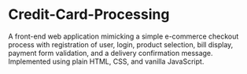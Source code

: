 # Credit-Card-Processing
A front-end web application mimicking a simple e-commerce checkout process with registration of user, login, product selection, bill display, payment form validation, and a delivery confirmation message. Implemented using plain HTML, CSS, and vanilla JavaScript.
